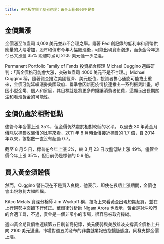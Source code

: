 ```yaml
---
title: 天花板在哪？基金經理：黃金上看4000不是夢
---
```


金價飆漲
---

金價漲至每盎司 4,000 美元並非不合理之舉。隨著 Fed 創記錄的低利率和貨幣供應量的大幅增加，股市和債市今年大幅飆漲後，可能出現資產泡沫，而黃金今年迄今已大漲逾 35% 距離每盎司 2100 美元僅一步之遙。

Permanent Portfolio Family of Funds 投資組合經理 Michael Cuggino 週四研判：「黃金價格可能會大漲，突破每盎司 4000 美元不是不合理。」Michael Cuggino 稱，隨著資金挹注美國經濟、美元貶值，投資者擔心通膨可能捲土重來，金價可能延續漲勢美國政府、聯準會因新冠疫情接連推出一系列振興計畫，紓困小型企業、個人和家庭，其目標就是將更多的錢讓消費者花費，這顯示出長期關注和看漲黃金的可能性。

金價仍處於相對低點
---

儘管今年金價上漲 35%，但金價仍然處於相對較低的水平。 以過去 30 年黃金月價除以標普收盤價的比率來看，2011 年 8 月時金價接近標普的 1.7 倍，自 2014 年以來，該指數一直沒有超過 0.7。

截至 8 月 5 日，標普在今年上漲 3%，較 3 月 23 日收盤低點上漲 49%，儘管金價今年上漲 35%，但目前仍是標普的 0.6 倍。

買入黃金須謹慎
---

然而，Cuggino 警告現在不是買入良機，他表示，即使在長期上漲期間，金價也會出現急劇大幅回檔。

Kitco Metals 資深分析師 Jim Wyckoff 稱，技術上來看黃金出現短期超買，並在上行趨勢中面臨下行修正。華爾街分析師 Nigam Arora 也表示，黃金是對沖股市的合適工具，不過，黃金是一個非常小的市場，很容易被政府操縱。

週四黃金期貨價格連續第五日刷新高紀錄，美元疲弱與美股黯淡支撐黃金價格上升向 2100 美元邁進，市場對週五將發布的非農就業報告抱懷疑態度，同樣支撐金價上漲。
